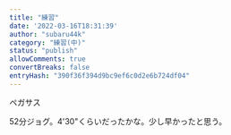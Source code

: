 ```yaml
---
title: "練習"
date: '2022-03-16T18:31:39'
author: "subaru44k"
category: "練習(中)"
status: "publish"
allowComments: true
convertBreaks: false
entryHash: "390f36f394d9bc9ef6c0d2e6b724df04"
---
```

ペガサス

52分ジョグ。4'30"くらいだったかな。少し早かったと思う。
